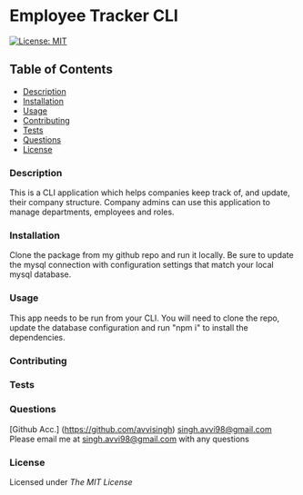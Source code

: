 # Employee Tracker CLI

[![License: MIT](https://img.shields.io/badge/License-MIT-yellow.svg)](https://opensource.org/licenses/MIT)

## Table of Contents

- [Description](###description)
- [Installation](###installation)
- [Usage](###usage)
- [Contributing](###contributing)
- [Tests](###tests)
- [Questions](###questions)
- [License](###license)

### Description

This is a CLI application which helps companies keep track of, and update, their company structure. Company admins can use this application to manage departments, employees and roles.

### Installation

Clone the package from my github repo and run it locally. Be sure to update the mysql connection with configuration settings that match your local mysql database.

### Usage

This app needs to be run from your CLI. You will need to clone the repo, update the database configuration and run "npm i" to install the dependencies.

### Contributing

### Tests

### Questions

[Github Acc.] (https://github.com/avvisingh)
singh.avvi98@gmail.com
Please email me at singh.avvi98@gmail.com with any questions

### License

Licensed under _The MIT License_

